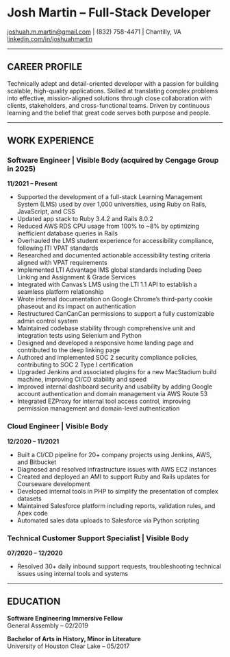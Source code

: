 # Josh Martin – Full-Stack Developer  
joshuah.m.martin@gmail.com | (832) 758-4471 | Chantilly, VA  
[linkedin.com/in/joshuahmartin](https://www.linkedin.com/in/joshuahmartin)

---

## CAREER PROFILE

Technically adept and detail-oriented developer with a passion for building scalable, high-quality applications. Skilled at translating complex problems into effective, mission-aligned solutions through close collaboration with clients, stakeholders, and cross-functional teams. Driven by continuous learning and the belief that great code serves both purpose and people.

---

## WORK EXPERIENCE

### Software Engineer | Visible Body (acquired by Cengage Group in 2025)  
**11/2021 – Present**

- Supported the development of a full-stack Learning Management System (LMS) used by over 1,000 universities, using Ruby on Rails, JavaScript, and CSS  
- Updated app stack to Ruby 3.4.2 and Rails 8.0.2  
- Reduced AWS RDS CPU usage from 100% to ~8% by optimizing inefficient database queries in Rails  
- Overhauled the LMS student experience for accessibility compliance, following ITI VPAT standards  
- Researched and documented actionable accessibility testing criteria aligned with VPAT requirements  
- Implemented LTI Advantage IMS global standards including Deep Linking and Assignment & Grade Services  
- Integrated with Canvas’s LMS using the LTI 1.1 API to establish a seamless platform relationship  
- Wrote internal documentation on Google Chrome’s third-party cookie phaseout and its impact on authentication  
- Restructured CanCanCan permissions to support a fully customizable admin control system  
- Maintained codebase stability through comprehensive unit and integration tests using Selenium and Python  
- Designed and developed a responsive home landing page and contributed to the deep linking page  
- Authored and implemented SOC 2 security compliance policies, contributing to SOC 2 Type I certification  
- Upgraded Jenkins and associated plugins for a new MacStadium build machine, improving CI/CD stability and speed  
- Improved internal dashboard security and usability by adding Google account authentication and domain management via AWS Route 53  
- Integrated EZProxy for internal tool access control, improving permission management and domain-level authentication  

### Cloud Engineer | Visible Body  
**12/2020 – 11/2021**

- Built a CI/CD pipeline for 20+ company projects using Jenkins, AWS, and Bitbucket  
- Diagnosed and resolved infrastructure issues with AWS EC2 instances  
- Created and deployed an AMI to support Ruby and Rails updates for Courseware development  
- Developed internal tools in PHP to simplify the presentation of complex datasets  
- Maintained Salesforce platform including reports, validation rules, and Apex code  
- Automated sales data uploads to Salesforce via Python scripting  

### Technical Customer Support Specialist | Visible Body  
**07/2020 – 12/2020**

- Resolved 30+ daily inbound support requests, troubleshooting technical issues using internal tools and systems  

---

## EDUCATION

**Software Engineering Immersive Fellow**  
General Assembly – 02/2019  

**Bachelor of Arts in History, Minor in Literature**  
University of Houston Clear Lake – 05/2017  
